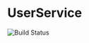 # UserService
![Build Status](https://img.shields.io/github/actions/workflow/status/kocp1/bank1-userService/ci.yml
)